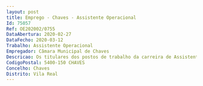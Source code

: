 ```yaml
--- 
layout: post
title: Emprego - Chaves - Assistente Operacional
Id: 75057
Ref: OE202002/0755
DataAbertura: 2020-02-27
DataFecho: 2020-03-12
Trabalho: Assistente Operacional
Empregador: Câmara Municipal de Chaves
Descricao: Os titulares dos postos de trabalho da carreira de Assistente Operacional, para além das funções constantes do mapa anexo à LTFP, irão também, em conformidade com o estabelecido no mapa de pessoal desta Autarquia, desempenhar tarefas inerentes à manutenção requalificação e construção de espaços verdes, inclusive no que diz respeito aos sistemas de rega  Execução do trabalho relacionado com os viveiros de plantas  limpeza, afinação e lubrificação dos equipamentos  Fiscalização do trabalho desenvolvido pela(s) empresa(s) contratada(s) pelo Município, no âmbito dos espaços verdes.
CodigoPostal: 5400-150 CHAVES
Concelho: Chaves
Distrito: Vila Real
--- 
```


